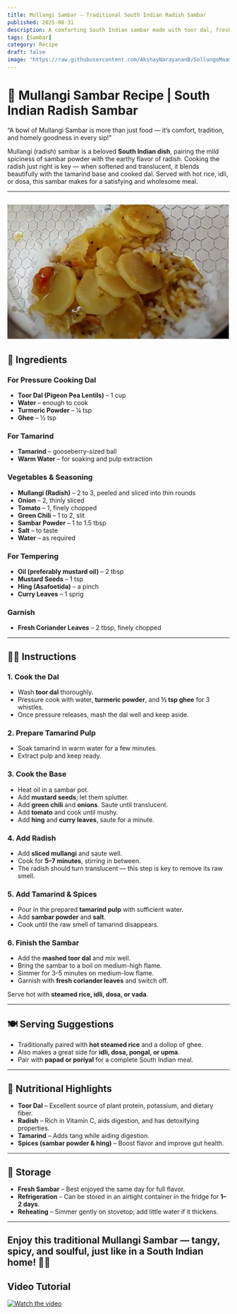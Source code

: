 ```yaml
---
title: Mullangi Sambar – Traditional South Indian Radish Sambar  
published: 2025-08-31  
description: A comforting South Indian sambar made with toor dal, fresh radish slices, tangy tamarind, and aromatic spices. A wholesome dish perfect with rice or idli/dosa!  
tags: [Sambar]  
category: Recipe  
draft: false  
image: "https://raw.githubusercontent.com/AkshayNarayananB/SollungoMaami/master/images/mullangisambar.png"  
---
```


# 🥄 Mullangi Sambar Recipe | South Indian Radish Sambar  

“A bowl of Mullangi Sambar is more than just food — it’s comfort, tradition, and homely goodness in every sip!”  

Mullangi (radish) sambar is a beloved **South Indian dish**, pairing the mild spiciness of sambar powder with the earthy flavor of radish. Cooking the radish just right is key — when softened and translucent, it blends beautifully with the tamarind base and cooked dal. Served with hot rice, idli, or dosa, this sambar makes for a satisfying and wholesome meal.  

---  
![Mullangi Sambar](https://raw.githubusercontent.com/AkshayNarayananB/SollungoMaami/master/images/mullangisambar.png)  
---

## 🛒 Ingredients  

### For Pressure Cooking Dal  
- **Toor Dal (Pigeon Pea Lentils)** – 1 cup  
- **Water** – enough to cook  
- **Turmeric Powder** – ¼ tsp  
- **Ghee** – ½ tsp  

### For Tamarind  
- **Tamarind** – gooseberry-sized ball  
- **Warm Water** – for soaking and pulp extraction  

### Vegetables & Seasoning  
- **Mullangi (Radish)** – 2 to 3, peeled and sliced into thin rounds  
- **Onion** – 2, thinly sliced  
- **Tomato** – 1, finely chopped  
- **Green Chili** – 1 to 2, slit  
- **Sambar Powder** – 1 to 1.5 tbsp  
- **Salt** – to taste  
- **Water** – as required  

### For Tempering  
- **Oil (preferably mustard oil)** – 2 tbsp  
- **Mustard Seeds** – 1 tsp  
- **Hing (Asafoetida)** – a pinch  
- **Curry Leaves** – 1 sprig  

### Garnish  
- **Fresh Coriander Leaves** – 2 tbsp, finely chopped  

---

## 👩‍🍳 Instructions  

### 1. Cook the Dal  
- Wash **toor dal** thoroughly.  
- Pressure cook with water, **turmeric powder**, and **½ tsp ghee** for 3 whistles.  
- Once pressure releases, mash the dal well and keep aside.  

### 2. Prepare Tamarind Pulp  
- Soak tamarind in warm water for a few minutes.  
- Extract pulp and keep ready.  

### 3. Cook the Base  
- Heat oil in a sambar pot.  
- Add **mustard seeds**; let them splutter.  
- Add **green chili** and **onions**. Saute until translucent.  
- Add **tomato** and cook until mushy.  
- Add **hing** and **curry leaves**, saute for a minute.  

### 4. Add Radish  
- Add **sliced mullangi** and saute well.  
- Cook for **5–7 minutes**, stirring in between.  
- The radish should turn translucent — this step is key to remove its raw smell.  

### 5. Add Tamarind & Spices  
- Pour in the prepared **tamarind pulp** with sufficient water.  
- Add **sambar powder** and **salt**.  
- Cook until the raw smell of tamarind disappears.  

### 6. Finish the Sambar  
- Add the **mashed toor dal** and mix well.  
- Bring the sambar to a boil on medium-high flame.  
- Simmer for 3–5 minutes on medium-low flame.  
- Garnish with **fresh coriander leaves** and switch off.  

Serve hot with **steamed rice, idli, dosa, or vada**.  

---

## 🍽️ Serving Suggestions  

- Traditionally paired with **hot steamed rice** and a dollop of ghee.  
- Also makes a great side for **idli, dosa, pongal, or upma**.  
- Pair with **papad or poriyal** for a complete South Indian meal.  

---

## 🥗 Nutritional Highlights  

- **Toor Dal** – Excellent source of plant protein, potassium, and dietary fiber.  
- **Radish** – Rich in Vitamin C, aids digestion, and has detoxifying properties.  
- **Tamarind** – Adds tang while aiding digestion.  
- **Spices (sambar powder & hing)** – Boost flavor and improve gut health.  

---

## 🧊 Storage  

- **Fresh Sambar** – Best enjoyed the same day for full flavor.  
- **Refrigeration** – Can be stored in an airtight container in the fridge for **1–2 days**.  
- **Reheating** – Simmer gently on stovetop; add little water if it thickens.  

---

Enjoy this **traditional Mullangi Sambar** — tangy, spicy, and soulful, just like in a South Indian home! 🥄✨  
---
## Video Tutorial

[![Watch the video](https://img.youtube.com/vi/q15gUP6qdzs/0.jpg)](https://youtu.be/q15gUP6qdzs?si=mqR2-buQdBbJ3Zd9)
